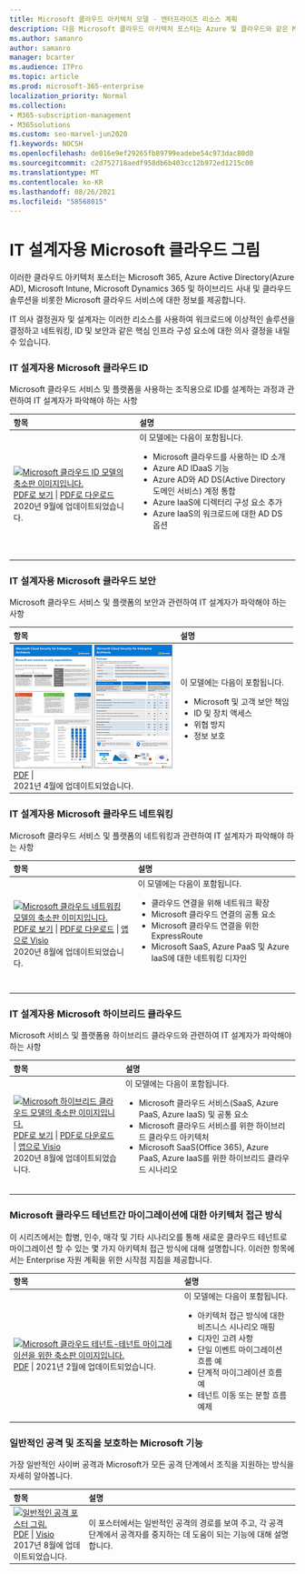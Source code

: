 ```yaml
---
title: Microsoft 클라우드 아키텍처 모델 - 엔터프라이즈 리소스 계획
description: 다음 Microsoft 클라우드 아키텍처 포스터는 Azure 및 클라우드와 같은 Microsoft 클라우드 서비스에 대한 정보를 Office 365.
ms.author: samanro
author: samanro
manager: bcarter
ms.audience: ITPro
ms.topic: article
ms.prod: microsoft-365-enterprise
localization_priority: Normal
ms.collection:
- M365-subscription-management
- M365solutions
ms.custom: seo-marvel-jun2020
f1.keywords: NOCSH
ms.openlocfilehash: de016e9ef29265fb89799eadebe54c973dac80d0
ms.sourcegitcommit: c2d752718aedf958db6b403cc12b972ed1215c00
ms.translationtype: MT
ms.contentlocale: ko-KR
ms.lasthandoff: 08/26/2021
ms.locfileid: "58568015"
---
```

# <a name="microsoft-cloud-for-it-architects-illustrations"></a>IT 설계자용 Microsoft 클라우드 그림

이러한 클라우드 아키텍처 포스터는 Microsoft 365, Azure Active Directory(Azure AD), Microsoft Intune, Microsoft Dynamics 365 및 하이브리드 사내 및 클라우드 솔루션을 비롯한 Microsoft 클라우드 서비스에 대한 정보를 제공합니다. 

IT 의사 결정권자 및 설계자는 이러한 리소스를 사용하여 워크로드에 이상적인 솔루션을 결정하고 네트워킹, ID 및 보안과 같은 핵심 인프라 구성 요소에 대한 의사 결정을 내릴 수 있습니다.


<a name="identity"></a>
### <a name="microsoft-cloud-identity-for-it-architects"></a>IT 설계자용 Microsoft 클라우드 ID

Microsoft 클라우드 서비스 및 플랫폼을 사용하는 조직용으로 ID를 설계하는 과정과 관련하여 IT 설계자가 파악해야 하는 사항
  
| 항목 | 설명 |
|:-----|:-----|
|[![Microsoft 클라우드 ID 모델의 축소판 이미지입니다.](../media/solutions-architecture-center/msft-cloud-identity-model-thumb.png)](../downloads/MSFT_cloud_architecture_identity.pdf) <br/> [PDF로 보기](../downloads/MSFT_cloud_architecture_identity.pdf) \| [PDF로 다운로드](https://github.com/MicrosoftDocs/microsoft-365-docs/raw/public/microsoft-365/downloads/MSFT_cloud_architecture_identity.pdf)  <br/>2020년 9월에 업데이트되었습니다. | 이 모델에는 다음이 포함됩니다.  <ul> <li> Microsoft 클라우드를 사용하는 ID 소개 </li><li> Azure AD IDaaS 기능 </li><li> Azure AD와 AD DS(Active Directory 도메인 서비스) 계정 통합 </li><li> Azure IaaS에 디렉터리 구성 요소 추가 </li><li> Azure IaaS의 워크로드에 대한 AD DS 옵션 </li></ul><br/>  <br/>|

<a name="security"></a>
### <a name="microsoft-cloud-security-for-it-architects"></a>IT 설계자용 Microsoft 클라우드 보안

Microsoft 클라우드 서비스 및 플랫폼의 보안과 관련하여 IT 설계자가 파악해야 하는 사항
  
| 항목 | 설명 |
|:-----|:-----|
|[![엔터프라이즈 설계자 모델 축소판 그림을 위한 Microsoft 클라우드 보안.](../media/solutions-architecture-center/msft-cloud-security-model-thumb.png)](https://download.microsoft.com/download/6/D/F/6DFD7614-BBCF-4572-A871-E446B8CF5D79/MSFT_cloud_architecture_security%20(1).pdf) <br/> [PDF](https://download.microsoft.com/download/6/D/F/6DFD7614-BBCF-4572-A871-E446B8CF5D79/MSFT_cloud_architecture_security%20(1).pdf)  \| <br/>2021년 4월에 업데이트되었습니다. | 이 모델에는 다음이 포함됩니다. <ul><li>Microsoft 및 고객 보안 책임</li><li>ID 및 장치 액세스</li><li>위협 방지</li><li>정보 보호 </ul><br/>|
   
<a name="networking"></a>
### <a name="microsoft-cloud-networking-for-it-architects"></a>IT 설계자용 Microsoft 클라우드 네트워킹

Microsoft 클라우드 서비스 및 플랫폼의 네트워킹과 관련하여 IT 설계자가 파악해야 하는 사항
  
| 항목 | 설명 |
|:-----|:-----|
|[![Microsoft 클라우드 네트워킹 모델의 축소판 이미지입니다.](../media/solutions-architecture-center/msft-cloud-networking-model-thumb.png)](../downloads/MSFT_cloud_architecture_networking.pdf) <br/>  [PDF로 보기](../downloads/MSFT_cloud_architecture_networking.pdf) \| [PDF로 다운로드](https://github.com/MicrosoftDocs/microsoft-365-docs/raw/public/microsoft-365/downloads/MSFT_cloud_architecture_networking.pdf) \| [앱으로 Visio](https://github.com/MicrosoftDocs/microsoft-365-docs/raw/public/microsoft-365/downloads/MSFT_cloud_architecture_networking.vsdx)   <br/>2020년 8월에 업데이트되었습니다. | 이 모델에는 다음이 포함됩니다. <ul><li> 클라우드 연결을 위해 네트워크 확장 </li><li> Microsoft 클라우드 연결의 공통 요소 </li><li> Microsoft 클라우드 연결을 위한 ExpressRoute </li><li> Microsoft SaaS, Azure PaaS 및 Azure IaaS에 대한 네트워킹 디자인 </li></ul><br/>  <br/>|

<a name="hybrid"></a>
### <a name="microsoft-hybrid-cloud-for-it-architects"></a>IT 설계자용 Microsoft 하이브리드 클라우드

Microsoft 서비스 및 플랫폼용 하이브리드 클라우드와 관련하여 IT 설계자가 파악해야 하는 사항
  
| 항목 | 설명 |
|:-----|:-----|
|[![Microsoft 하이브리드 클라우드 모델의 축소판 이미지입니다.](../media/solutions-architecture-center/msft-hybrid-cloud-model-thumb.png)](../downloads/MSFT_cloud_architecture_hybrid.pdf) <br/> [PDF로 보기](../downloads/MSFT_cloud_architecture_hybrid.pdf) \| [PDF로 다운로드](https://github.com/MicrosoftDocs/microsoft-365-docs/raw/public/microsoft-365/downloads/MSFT_cloud_architecture_hybrid.pdf) \| [앱으로 Visio](https://github.com/MicrosoftDocs/microsoft-365-docs/raw/public/microsoft-365/downloads/MSFT_cloud_architecture_hybrid.vsdx)     <br>2020년 8월에 업데이트되었습니다. | 이 모델에는 다음이 포함됩니다. <ul><li> Microsoft 클라우드 서비스(SaaS, Azure PaaS, Azure IaaS) 및 공통 요소 </li><li> Microsoft 클라우드 서비스를 위한 하이브리드 클라우드 아키텍처 </li><li> Microsoft SaaS(Office 365), Azure PaaS, Azure IaaS를 위한 하이브리드 클라우드 시나리오 </li></ul><br/>|

### <a name="architecture-approaches-for-microsoft-cloud-tenant-to-tenant-migrations"></a>Microsoft 클라우드 테넌트간 마이그레이션에 대한 아키텍처 접근 방식 
이 시리즈에서는 합병, 인수, 매각 및 기타 시나리오를 통해 새로운 클라우드 테넌트로 마이그레이션 할 수 있는 몇 가지 아키텍처 접근 방식에 대해 설명합니다. 이러한 항목에서는 Enterprise 자원 계획을 위한 시작점 지침을 제공합니다. 

| 항목 | 설명 |
|:-----|:-----|
|[![Microsoft 클라우드 테넌트-테넌트 마이그레이션을 위한 축소판 이미지입니다.](../media/solutions-architecture-center/msft-tenant-to-tenant-migration-thumb.png)](https://download.microsoft.com/download/b/a/1/ba19dfe7-96e2-4983-8783-4dcff9cebe7b/microsoft-365-tenant-to-tenant-migration.pdf) <br/> [PDF](https://download.microsoft.com/download/b/a/1/ba19dfe7-96e2-4983-8783-4dcff9cebe7b/microsoft-365-tenant-to-tenant-migration.pdf) \| 2021년 2월에 업데이트되었습니다.    |이 모델에는 다음이 포함됩니다. <ul><li>아키텍처 접근 방식에 대한 비즈니스 시나리오 매핑</li><li>디자인 고려 사항</li><li>단일 이벤트 마이그레이션 흐름 예</li><li>단계적 마이그레이션 흐름 예</li><li>테넌트 이동 또는 분할 흐름 예제</li></ul>|

<a name="attacks"></a>
### <a name="common-attacks-and-microsoft-capabilities-that-protect-your-organization"></a>일반적인 공격 및 조직을 보호하는 Microsoft 기능
가장 일반적인 사이버 공격과 Microsoft가 모든 공격 단계에서 조직을 지원하는 방식을 자세히 알아봅니다. 

| 항목 | 설명 |
|:-----|:-----|
|[![일반적인 공격 포스터 그림. ](../media/solutions-architecture-center/common-attacks-model-thumb.png)](https://download.microsoft.com/download/F/A/C/FACFC1E9-FA35-4DF1-943C-8D4237B4275B/MSFT_Cloud_architecture_security_commonattacks.pdf) <br/> [PDF](https://download.microsoft.com/download/F/A/C/FACFC1E9-FA35-4DF1-943C-8D4237B4275B/MSFT_Cloud_architecture_security_commonattacks.pdf) \| [Visio](https://download.microsoft.com/download/F/A/C/FACFC1E9-FA35-4DF1-943C-8D4237B4275B/MSFT_Cloud_architecture_security_commonattacks.vsdx) <br/> 2017년 8월에 업데이트되었습니다. | 이 포스터에서는 일반적인 공격의 경로를 보여 주고, 각 공격 단계에서 공격자를 중지하는 데 도움이 되는 기능에 대해 설명합니다. <br/>|

